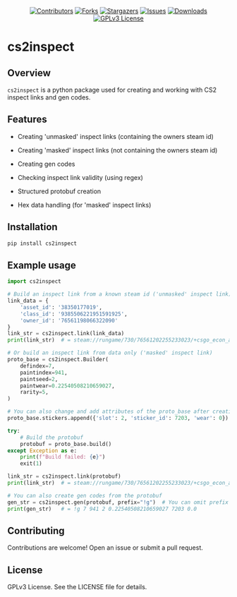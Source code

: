 <div id="shields" align="center">

<!-- PROJECT SHIELDS -->
[![Contributors][contributors-shield]][contributors-url]
[![Forks][forks-shield]][forks-url]
[![Stargazers][stars-shield]][stars-url]
[![Issues][issues-shield]][issues-url]
[![Downloads][downloads-shield]][downloads-url]
[![GPLv3 License][license-shield]][license-url]
</div>

# cs2inspect

## Overview

`cs2inspect` is a python package used for creating and working with CS2 inspect links and gen codes.

## Features

- Creating 'unmasked' inspect links (containing the owners steam id)
- Creating 'masked' inspect links (not containing the owners steam id)
- Creating gen codes
- Checking inspect link validity (using regex)

- Structured protobuf creation
- Hex data handling (for 'masked' inspect links)

## Installation

```bash
pip install cs2inspect
```

## Example usage

```python
import cs2inspect

# Build an inspect link from a known steam id ('unmasked' inspect link)
link_data = {
    'asset_id': '38350177019',
    'class_id': '9385506221951591925',
    'owner_id': '76561198066322090'
}
link_str = cs2inspect.link(link_data)
print(link_str)  # = steam://rungame/730/76561202255233023/+csgo_econ_action_preview%20S76561198066322090A38350177019D9385506221951591925

# Or build an inspect link from data only ('masked' inspect link)
proto_base = cs2inspect.Builder(
    defindex=7,
    paintindex=941,
    paintseed=2,
    paintwear=0.22540508210659027,
    rarity=5,
)

# You can also change and add attributes of the proto_base after creation
proto_base.stickers.append({'slot': 2, 'sticker_id': 7203, 'wear': 0})

try:
    # Build the protobuf
    protobuf = proto_base.build()
except Exception as e:
    print(f"Build failed: {e}")
    exit(1)

link_str = cs2inspect.link(protobuf)
print(link_str)  # = steam://rungame/730/76561202255233023/+csgo_econ_action_preview%2000180720AD0728053897A19BF3034002620A080210A3381D000000006B570344

# You can also create gen codes from the protobuf
gen_str = cs2inspect.gen(protobuf, prefix="!g")  # You can omit prefix to get '!gen'
print(gen_str)   # = !g 7 941 2 0.22540508210659027 7203 0.0

```

## Contributing
Contributions are welcome! Open an issue or submit a pull request.

## License
GPLv3 License. See the LICENSE file for details.

<!-- MARKDOWN LINKS & IMAGES -->
<!-- https://www.markdownguide.org/basic-syntax/#reference-style-links -->
[contributors-shield]: https://img.shields.io/github/contributors/Helyux/cs2inspect.svg?style=for-the-badge
[contributors-url]: https://github.com/Helyux/cs2inspect/graphs/contributors
[forks-shield]: https://img.shields.io/github/forks/Helyux/cs2inspect.svg?style=for-the-badge
[forks-url]: https://github.com/Helyux/cs2inspect/network/members
[stars-shield]: https://img.shields.io/github/stars/Helyux/cs2inspect.svg?style=for-the-badge
[stars-url]: https://github.com/Helyux/cs2inspect/stargazers
[issues-shield]: https://img.shields.io/github/issues/Helyux/cs2inspect.svg?style=for-the-badge
[issues-url]: https://github.com/Helyux/cs2inspect/issues
[downloads-shield]: https://img.shields.io/pepy/dt/cs2inspect?style=for-the-badge
[downloads-url]: https://pepy.tech/project/cs2inspect
[license-shield]: https://img.shields.io/badge/License-GPLv3-red.svg?style=for-the-badge
[license-url]: https://github.com/Helyux/cs2inspect/blob/master/LICENSE
